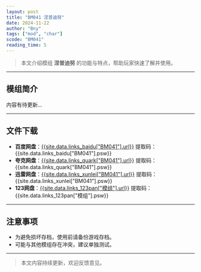 ```yaml
---
layout: post
title: "BM041 涅普迪努"
date: 2024-11-22
author: "Bny"
tags: ["mod", "char"]
scode: "BM041"
reading_time: 5
---
```


> 本文介绍模组 **涅普迪努** 的功能与特点，帮助玩家快速了解并使用。

---

## 模组简介

内容有待更新...

---

## 文件下载
- **百度网盘**：[{{site.data.links_baidu["BM041"].url}}]({{site.data.links_baidu["BM041"].url}}) 提取码：{{site.data.links_baidu["BM041"].psw}}
- **夸克网盘**：[{{site.data.links_quark["BM041"].url}}]({{site.data.links_quark["BM041"].url}}) 提取码：{{site.data.links_quark["BM041"].psw}}
- **迅雷网盘**：[{{site.data.links_xunlei["BM041"].url}}]({{site.data.links_xunlei["BM041"].url}}) 提取码：{{site.data.links_xunlei["BM041"].psw}}
- **123网盘**：[{{site.data.links_123pan["模组"].url}}]({{site.data.links_123pan["模组"].url}}) 提取码：{{site.data.links_123pan["模组"].psw}}

---

## 注意事项
- 为避免损坏存档，使用前请备份游戏存档。
- 可能与其他模组存在冲突，建议单独测试。

---

> 本文内容持续更新，欢迎反馈意见。

